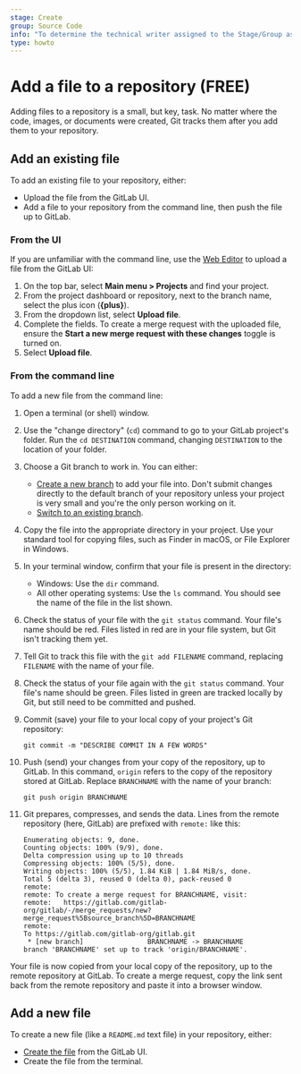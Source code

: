 ```yaml
---
stage: Create
group: Source Code
info: "To determine the technical writer assigned to the Stage/Group associated with this page, see https://about.gitlab.com/handbook/product/ux/technical-writing/#assignments"
type: howto
---
```


# Add a file to a repository **(FREE)**

Adding files to a repository is a small, but key, task. No matter where the code,
images, or documents were created, Git tracks them after you add them to your repository.

## Add an existing file

To add an existing file to your repository, either:

- Upload the file from the GitLab UI.
- Add a file to your repository from the command line, then push the file up to GitLab.

### From the UI

If you are unfamiliar with the command line, use the
[Web Editor](../user/project/repository/web_editor.md) to upload a file from the GitLab UI:

<!-- Original source for this list: doc/user/project/repository/web_editor.md#upload-a-file -->
<!-- For why we duplicated the info, see https://gitlab.com/gitlab-org/gitlab/-/merge_requests/111072#note_1267429478 -->

1. On the top bar, select **Main menu > Projects** and find your project.
1. From the project dashboard or repository, next to the branch name, select the plus icon (**{plus}**).
1. From the dropdown list, select **Upload file**.
1. Complete the fields. To create a merge request with the uploaded file, ensure the **Start a new merge request with these changes** toggle is turned on.
1. Select **Upload file**.

### From the command line

To add a new file from the command line:

1. Open a terminal (or shell) window.
1. Use the "change directory" (`cd`) command to go to your GitLab project's folder.
   Run the `cd DESTINATION` command, changing `DESTINATION` to the location of your folder.
1. Choose a Git branch to work in. You can either:
   - [Create a new branch](../tutorials/make_first_git_commit/index.md#create-a-branch-and-make-changes)
     to add your file into. Don't submit changes directly to the default branch of your
     repository unless your project is very small and you're the only person working on it.
   - [Switch to an existing branch](start-using-git.md#switch-to-a-branch).
1. Copy the file into the appropriate directory in your project. Use your standard tool
   for copying files, such as Finder in macOS, or File Explorer in Windows.
1. In your terminal window, confirm that your file is present in the directory:
   - Windows: Use the `dir` command.
   - All other operating systems: Use the `ls` command.
   You should see the name of the file in the list shown.
1. Check the status of your file with the `git status` command. Your file's name
   should be red. Files listed in red are in your file system, but Git isn't tracking them yet.
1. Tell Git to track this file with the `git add FILENAME` command, replacing `FILENAME`
   with the name of your file.
1. Check the status of your file again with the `git status` command. Your file's name
   should be green. Files listed in green are tracked locally by Git, but still
   need to be committed and pushed.
1. Commit (save) your file to your local copy of your project's Git repository:

   ```shell
   git commit -m "DESCRIBE COMMIT IN A FEW WORDS"
   ```

1. Push (send) your changes from your copy of the repository, up to GitLab.
   In this command, `origin` refers to the copy of the repository stored at GitLab.
   Replace `BRANCHNAME` with the name of your branch:

   ```shell
   git push origin BRANCHNAME
   ```

1. Git prepares, compresses, and sends the data. Lines from the remote repository
   (here, GitLab) are prefixed with `remote:` like this:

   ```plaintext
   Enumerating objects: 9, done.
   Counting objects: 100% (9/9), done.
   Delta compression using up to 10 threads
   Compressing objects: 100% (5/5), done.
   Writing objects: 100% (5/5), 1.84 KiB | 1.84 MiB/s, done.
   Total 5 (delta 3), reused 0 (delta 0), pack-reused 0
   remote:
   remote: To create a merge request for BRANCHNAME, visit:
   remote:   https://gitlab.com/gitlab-org/gitlab/-/merge_requests/new?merge_request%5Bsource_branch%5D=BRANCHNAME
   remote:
   To https://gitlab.com/gitlab-org/gitlab.git
    * [new branch]                BRANCHNAME -> BRANCHNAME
   branch 'BRANCHNAME' set up to track 'origin/BRANCHNAME'.
   ```

Your file is now copied from your local copy of the repository, up to the remote
repository at GitLab. To create a merge request, copy the link sent back from the remote
repository and paste it into a browser window.

## Add a new file

To create a new file (like a `README.md` text file) in your repository, either:

- [Create the file](../user/project/repository/web_editor.md#create-a-file) from the GitLab UI.
- Create the file from the terminal.
